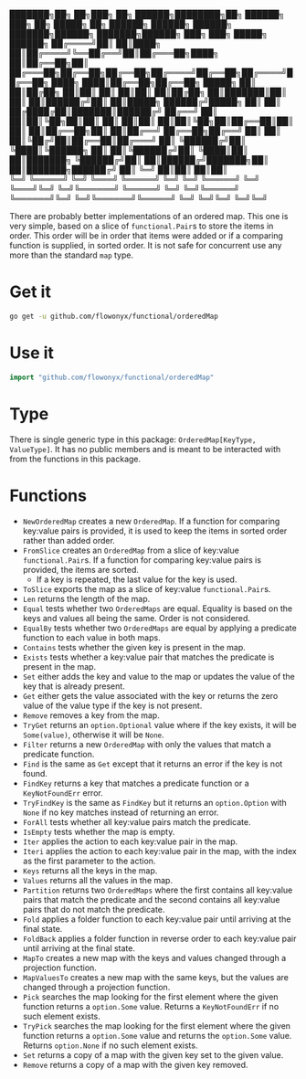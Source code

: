 ███████╗██╗   ██╗███╗   ██╗ ██████╗████████╗██╗ ██████╗ ███╗   ██╗ █████╗ ██╗          ██████╗ ██████╗ ██████╗ ███████╗██████╗ ███████╗██████╗     ███╗   ███╗ █████╗ ██████╗ 
██╔════╝██║   ██║████╗  ██║██╔════╝╚══██╔══╝██║██╔═══██╗████╗  ██║██╔══██╗██║         ██╔═══██╗██╔══██╗██╔══██╗██╔════╝██╔══██╗██╔════╝██╔══██╗    ████╗ ████║██╔══██╗██╔══██╗
█████╗  ██║   ██║██╔██╗ ██║██║        ██║   ██║██║   ██║██╔██╗ ██║███████║██║         ██║   ██║██████╔╝██║  ██║█████╗  ██████╔╝█████╗  ██║  ██║    ██╔████╔██║███████║██████╔╝
██╔══╝  ██║   ██║██║╚██╗██║██║        ██║   ██║██║   ██║██║╚██╗██║██╔══██║██║         ██║   ██║██╔══██╗██║  ██║██╔══╝  ██╔══██╗██╔══╝  ██║  ██║    ██║╚██╔╝██║██╔══██║██╔═══╝ 
██║     ╚██████╔╝██║ ╚████║╚██████╗   ██║   ██║╚██████╔╝██║ ╚████║██║  ██║███████╗    ╚██████╔╝██║  ██║██████╔╝███████╗██║  ██║███████╗██████╔╝    ██║ ╚═╝ ██║██║  ██║██║     
╚═╝      ╚═════╝ ╚═╝  ╚═══╝ ╚═════╝   ╚═╝   ╚═╝ ╚═════╝ ╚═╝  ╚═══╝╚═╝  ╚═╝╚══════╝     ╚═════╝ ╚═╝  ╚═╝╚═════╝ ╚══════╝╚═╝  ╚═╝╚══════╝╚═════╝     ╚═╝     ╚═╝╚═╝  ╚═╝╚═╝     
                                                                                                                                                                              
There are probably better implementations of an ordered map. This one is very simple, based on a slice of `functional.Pair`s to store the items in order. This order will be in order that items were added or if a comparing function is supplied, in sorted order. It is not safe for concurrent use any more than the standard `map` type.

# Get it

```sh
go get -u github.com/flowonyx/functional/orderedMap
```

# Use it

```go
import "github.com/flowonyx/functional/orderedMap"
```

# Type

There is single generic type in this package: `OrderedMap[KeyType, ValueType]`. It has no public members and is meant to be interacted with from the functions in this package.

# Functions

* `NewOrderedMap` creates a new `OrderedMap`. If a function for comparing key:value pairs is provided, it is used to keep the items in sorted order rather than added order.
* `FromSlice` creates an `OrderedMap` from a slice of key:value `functional.Pair`s. If a function for comparing key:value pairs is provided, the items are sorted.
  * If a key is repeated, the last value for the key is used.
* `ToSlice` exports the map as a slice of key:value `functional.Pair`s.
* `Len` returns the length of the map.
* `Equal` tests whether two `OrderedMaps` are equal. Equality is based on the keys and values all being the same. Order is not considered.
* `EqualBy` tests whether two `OrderedMaps` are equal by applying a predicate function to each value in both maps.
* `Contains` tests whether the given key is present in the map.
* `Exists` tests whether a key:value pair that matches the predicate is present in the map.
* `Set` either adds the key and value to the map or updates the value of the key that is already present.
* `Get` either gets the value associated with the key or returns the zero value of the value type if the key is not present.
* `Remove` removes a key from the map.
* `TryGet` returns an `option.Optional` value where if the key exists, it will be `Some(value)`, otherwise it will be `None`.
* `Filter` returns a new `OrderedMap` with only the values that match a predicate function.
* `Find` is the same as `Get` except that it returns an error if the key is not found.
* `FindKey` returns a key that matches a predicate function or a `KeyNotFoundErr` error.
* `TryFindKey` is the same as `FindKey` but it returns an `option.Option` with `None` if no key matches instead of returning an error.
* `ForAll` tests whether all key:value pairs match the predicate.
* `IsEmpty` tests whether the map is empty.
* `Iter` applies the action to each key:value pair in the map.
* `Iteri` applies the action to each key:value pair in the map, with the index as the first parameter to the action.
* `Keys` returns all the keys in the map.
* `Values` returns all the values in the map.
* `Partition` returns two `OrderedMaps` where the first contains all key:value pairs that match the predicate and the second contains all key:value pairs that do not match the predicate.
* `Fold` applies a folder function to each key:value pair until arriving at the final state.
* `FoldBack` applies a folder function in reverse order to each key:value pair until arriving at the final state.
* `MapTo` creates a new map with the keys and values changed through a projection function.
* `MapValuesTo` creates a new map with the same keys, but the values are changed through a projection function.
* `Pick` searches the map looking for the first element where the given function returns a `option.Some` value. Returns a `KeyNotFoundErr` if no such element exists.
* `TryPick` searches the map looking for the first element where the given function returns a `option.Some` value and returns the `option.Some` value. Returns `option.None` if no such element exists.
* `Set` returns a copy of a map with the given key set to the given value.
* `Remove` returns a copy of a map with the given key removed.